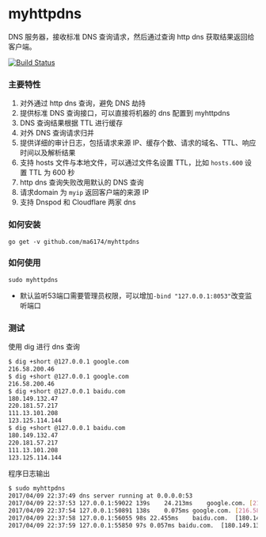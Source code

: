 # myhttpdns

DNS 服务器，接收标准 DNS 查询请求，然后通过查询 http dns 获取结果返回给客户端。

[![Build Status](https://travis-ci.org/ma6174/myhttpdns.svg?branch=master)](https://travis-ci.org/ma6174/myhttpdns)

### 主要特性

1. 对外通过 http dns 查询，避免 DNS 劫持
2. 提供标准 DNS 查询接口，可以直接将机器的 dns 配置到 myhttpdns
3. DNS 查询结果根据 TTL 进行缓存
4. 对外 DNS 查询请求归并
5. 提供详细的审计日志，包括请求来源 IP、缓存个数、请求的域名、TTL、响应时间以及解析结果
6. 支持 hosts 文件与本地文件，可以通过文件名设置 TTL，比如 `hosts.600` 设置 TTL 为 600 秒
7. http dns 查询失败改用默认的 DNS 查询
8. 请求domain 为 `myip` 返回客户端的来源 IP
9. 支持 Dnspod 和 Cloudflare 两家 dns


### 如何安装

	go get -v github.com/ma6174/myhttpdns

### 如何使用

	sudo myhttpdns

* 默认监听53端口需要管理员权限，可以增加`-bind "127.0.0.1:8053"`改变监听端口

### 测试

使用 dig 进行 dns 查询


```bash
$ dig +short @127.0.0.1 google.com
216.58.200.46
$ dig +short @127.0.0.1 google.com
216.58.200.46
$ dig +short @127.0.0.1 baidu.com
180.149.132.47
220.181.57.217
111.13.101.208
123.125.114.144
$ dig +short @127.0.0.1 baidu.com
180.149.132.47
220.181.57.217
111.13.101.208
123.125.114.144
```

程序日志输出

```bash
$ sudo myhttpdns
2017/04/09 22:37:49 dns server running at 0.0.0.0:53
2017/04/09 22:37:53 127.0.0.1:59022	139s	24.213ms	google.com.	[216.58.200.46]
2017/04/09 22:37:54 127.0.0.1:50891	138s	0.075ms	google.com.	[216.58.200.46]
2017/04/09 22:37:58 127.0.0.1:56055	98s	22.455ms	baidu.com.	[180.149.132.47 220.181.57.217 111.13.101.208 123.125.114.144]
2017/04/09 22:37:59 127.0.0.1:55850	97s	0.057ms	baidu.com.	[180.149.132.47 220.181.57.217 111.13.101.208 123.125.114.144]
```

